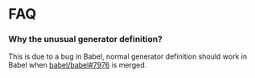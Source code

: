 # FAQ

### Why the unusual generator definition?

This is due to a bug in Babel, normal generator definition should work in Babel when [babel/babel#7976](https://github.com/babel/babel/pull/7976) is merged.
